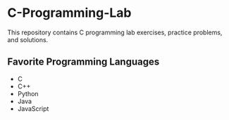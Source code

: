 # C-Programming-Lab
This repository contains C programming lab exercises, practice problems, and solutions.  

## Favorite Programming Languages
- C
- C++
- Python
- Java
- JavaScript
